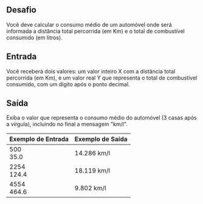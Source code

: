 ## Desafio

Você deve calcular o consumo médio de um automóvel onde será informada a distância total percorrida (em Km) e o total de combustível consumido (em litros).

## Entrada

Você receberá dois valores: um valor inteiro X com a distância total percorrida (em Km), e um valor real Y que representa o total de combustível consumido, com um dígito após o ponto decimal.

## Saída

Exiba o valor que representa o consumo médio do automóvel (3 casas após a vírgula), incluindo no final a mensagem "km/l". 

| Exemplo de Entrada | Exemplo de Saída|
| ---|--- |
| 500<br />35.0  | 14.286 km/l |
| 2254<br />124.4 |  18.119 km/l |
| 4554<br />464.6 | 9.802 km/l |

